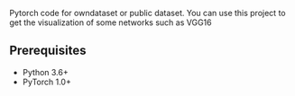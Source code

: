 Pytorch code for owndataset or public dataset. You can use this project to get the visualization of some networks such as VGG16

## Prerequisites
- Python 3.6+
- PyTorch 1.0+




